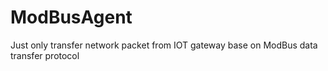 # ModBusAgent
Just only transfer network packet from IOT gateway base on ModBus data transfer protocol 
